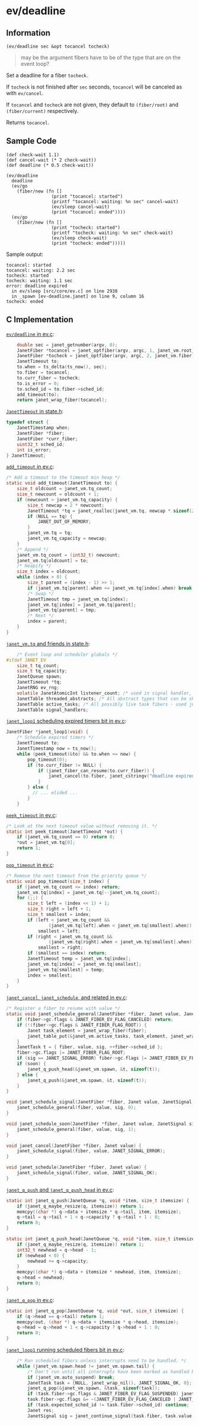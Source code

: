 # ev/deadline

## Information

`(ev/deadline sec &opt tocancel tocheck)`

> may be the argument fibers have to be of the type that are on the
> event loop?

Set a deadline for a fiber `tocheck`.

If `tocheck` is not finished after `sec` seconds, `tocancel` will be
canceled as with `ev/cancel`.

If `tocancel` and `tocheck` are not given, they default to
`(fiber/root)` and `(fiber/current)` respectively.

Returns `tocancel`.

## Sample Code

```janet
(def check-wait 1.1)
(def cancel-wait (* 2 check-wait))
(def deadline (* 0.5 check-wait))

(ev/deadline
  deadline
  (ev/go
    (fiber/new (fn []
                 (print "tocancel: started")
                 (printf "tocancel: waiting: %n sec" cancel-wait)
                 (ev/sleep cancel-wait)
                 (print "tocancel: ended"))))
  (ev/go
    (fiber/new (fn []
                 (print "tocheck: started")
                 (printf "tocheck: waiting: %n sec" check-wait)
                 (ev/sleep check-wait)
                 (print "tocheck: ended")))))
```

Sample output:

```
tocancel: started
tocancel: waiting: 2.2 sec
tocheck: started
tocheck: waiting: 1.1 sec
error: deadline expired
  in ev/sleep [src/core/ev.c] on line 2938
  in _spawn [ev-deadline.janet] on line 9, column 16
tocheck: ended
```

## C Implementation

[`ev/deadline` in ev.c](https://github.com/janet-lang/janet/blob/431ecd3d1a4caabc66b62f63c2f83ece2f74e9f9/src/core/ev.c#L2953-L2963):

```c
    double sec = janet_getnumber(argv, 0);
    JanetFiber *tocancel = janet_optfiber(argv, argc, 1, janet_vm.root_fiber);
    JanetFiber *tocheck = janet_optfiber(argv, argc, 2, janet_vm.fiber);
    JanetTimeout to;
    to.when = ts_delta(ts_now(), sec);
    to.fiber = tocancel;
    to.curr_fiber = tocheck;
    to.is_error = 0;
    to.sched_id = to.fiber->sched_id;
    add_timeout(to);
    return janet_wrap_fiber(tocancel);
```

[`JanetTimeout` in state.h](https://github.com/janet-lang/janet/blob/master/src/core/state.h#L56-L62):

```c
typedef struct {
    JanetTimestamp when;
    JanetFiber *fiber;
    JanetFiber *curr_fiber;
    uint32_t sched_id;
    int is_error;
} JanetTimeout;
```

[`add_timeout` in ev.c](https://github.com/janet-lang/janet/blob/9142f38cbceb72e7d2d8a12846d2c22c2322fc34/src/core/ev.c#L226-L254):

```c
/* Add a timeout to the timeout min heap */
static void add_timeout(JanetTimeout to) {
    size_t oldcount = janet_vm.tq_count;
    size_t newcount = oldcount + 1;
    if (newcount > janet_vm.tq_capacity) {
        size_t newcap = 2 * newcount;
        JanetTimeout *tq = janet_realloc(janet_vm.tq, newcap * sizeof(JanetTimeout));
        if (NULL == tq) {
            JANET_OUT_OF_MEMORY;
        }
        janet_vm.tq = tq;
        janet_vm.tq_capacity = newcap;
    }
    /* Append */
    janet_vm.tq_count = (int32_t) newcount;
    janet_vm.tq[oldcount] = to;
    /* Heapify */
    size_t index = oldcount;
    while (index > 0) {
        size_t parent = (index - 1) >> 1;
        if (janet_vm.tq[parent].when <= janet_vm.tq[index].when) break;
        /* Swap */
        JanetTimeout tmp = janet_vm.tq[index];
        janet_vm.tq[index] = janet_vm.tq[parent];
        janet_vm.tq[parent] = tmp;
        /* Next */
        index = parent;
    }
}
```

[`janet_vm.tq` and friends in state.h](https://github.com/janet-lang/janet/blob/9142f38cbceb72e7d2d8a12846d2c22c2322fc34/src/core/state.h#L152-L162):

```c
    /* Event loop and scheduler globals */
#ifdef JANET_EV
    size_t tq_count;
    size_t tq_capacity;
    JanetQueue spawn;
    JanetTimeout *tq;
    JanetRNG ev_rng;
    volatile JanetAtomicInt listener_count; /* used in signal handler, must be volatile */
    JanetTable threaded_abstracts; /* All abstract types that can be shared between threads (used in this thread) */
    JanetTable active_tasks; /* All possibly live task fibers - used just for tracking */
    JanetTable signal_handlers;
```

[`janet_loop1` scheduling expired timers bit in ev.c](https://github.com/janet-lang/janet/blob/9142f38cbceb72e7d2d8a12846d2c22c2322fc34/src/core/ev.c#L1294-L1310):

```c
JanetFiber *janet_loop1(void) {
    /* Schedule expired timers */
    JanetTimeout to;
    JanetTimestamp now = ts_now();
    while (peek_timeout(&to) && to.when <= now) {
        pop_timeout(0);
        if (to.curr_fiber != NULL) {
            if (janet_fiber_can_resume(to.curr_fiber)) {
                janet_cancel(to.fiber, janet_cstringv("deadline expired"));
            }
        } else {
          // ... elided ...
        }
    }
```

[`peek_timeout` in ev.c](https://github.com/janet-lang/janet/blob/9142f38cbceb72e7d2d8a12846d2c22c2322fc34/src/core/ev.c#L197-L202):

```c
/* Look at the next timeout value without removing it. */
static int peek_timeout(JanetTimeout *out) {
    if (janet_vm.tq_count == 0) return 0;
    *out = janet_vm.tq[0];
    return 1;
}
```

[`pop_timeout` in ev.c](https://github.com/janet-lang/janet/blob/9142f38cbceb72e7d2d8a12846d2c22c2322fc34/src/core/ev.c#L204-L224):

```c
/* Remove the next timeout from the priority queue */
static void pop_timeout(size_t index) {
    if (janet_vm.tq_count <= index) return;
    janet_vm.tq[index] = janet_vm.tq[--janet_vm.tq_count];
    for (;;) {
        size_t left = (index << 1) + 1;
        size_t right = left + 1;
        size_t smallest = index;
        if (left < janet_vm.tq_count &&
                (janet_vm.tq[left].when < janet_vm.tq[smallest].when))
            smallest = left;
        if (right < janet_vm.tq_count &&
                (janet_vm.tq[right].when < janet_vm.tq[smallest].when))
            smallest = right;
        if (smallest == index) return;
        JanetTimeout temp = janet_vm.tq[index];
        janet_vm.tq[index] = janet_vm.tq[smallest];
        janet_vm.tq[smallest] = temp;
        index = smallest;
    }
}
```

[`janet_cancel`, `janet_schedule`, and related in ev.c](https://github.com/janet-lang/janet/blob/9142f38cbceb72e7d2d8a12846d2c22c2322fc34/src/core/ev.c#L477-L508):

```c
/* Register a fiber to resume with value */
static void janet_schedule_general(JanetFiber *fiber, Janet value, JanetSignal sig, int soon) {
    if (fiber->gc.flags & JANET_FIBER_EV_FLAG_CANCELED) return;
    if (!(fiber->gc.flags & JANET_FIBER_FLAG_ROOT)) {
        Janet task_element = janet_wrap_fiber(fiber);
        janet_table_put(&janet_vm.active_tasks, task_element, janet_wrap_true());
    }
    JanetTask t = { fiber, value, sig, ++fiber->sched_id };
    fiber->gc.flags |= JANET_FIBER_FLAG_ROOT;
    if (sig == JANET_SIGNAL_ERROR) fiber->gc.flags |= JANET_FIBER_EV_FLAG_CANCELED;
    if (soon) {
        janet_q_push_head(&janet_vm.spawn, &t, sizeof(t));
    } else {
        janet_q_push(&janet_vm.spawn, &t, sizeof(t));
    }
}

void janet_schedule_signal(JanetFiber *fiber, Janet value, JanetSignal sig) {
    janet_schedule_general(fiber, value, sig, 0);
}

void janet_schedule_soon(JanetFiber *fiber, Janet value, JanetSignal sig) {
    janet_schedule_general(fiber, value, sig, 1);
}

void janet_cancel(JanetFiber *fiber, Janet value) {
    janet_schedule_signal(fiber, value, JANET_SIGNAL_ERROR);
}

void janet_schedule(JanetFiber *fiber, Janet value) {
    janet_schedule_signal(fiber, value, JANET_SIGNAL_OK);
}
```

[`janet_q_push` and `janet_q_push_head` in ev.c](https://github.com/janet-lang/janet/blob/9142f38cbceb72e7d2d8a12846d2c22c2322fc34/src/core/ev.c#L160-L176):

```c
static int janet_q_push(JanetQueue *q, void *item, size_t itemsize) {
    if (janet_q_maybe_resize(q, itemsize)) return 1;
    memcpy((char *) q->data + itemsize * q->tail, item, itemsize);
    q->tail = q->tail + 1 < q->capacity ? q->tail + 1 : 0;
    return 0;
}

static int janet_q_push_head(JanetQueue *q, void *item, size_t itemsize) {
    if (janet_q_maybe_resize(q, itemsize)) return 1;
    int32_t newhead = q->head - 1;
    if (newhead < 0) {
        newhead += q->capacity;
    }
    memcpy((char *) q->data + itemsize * newhead, item, itemsize);
    q->head = newhead;
    return 0;
}
```

[`janet_q_pop` in ev.c](https://github.com/janet-lang/janet/blob/9142f38cbceb72e7d2d8a12846d2c22c2322fc34/src/core/ev.c#L178-L183):

```c
static int janet_q_pop(JanetQueue *q, void *out, size_t itemsize) {
    if (q->head == q->tail) return 1;
    memcpy(out, (char *) q->data + itemsize * q->head, itemsize);
    q->head = q->head + 1 < q->capacity ? q->head + 1 : 0;
    return 0;
}
```

[`janet_loop1` running scheduled fibers bit in ev.c](https://github.com/janet-lang/janet/blob/9142f38cbceb72e7d2d8a12846d2c22c2322fc34/src/core/ev.c#L1312-L1322):

```c
    /* Run scheduled fibers unless interrupts need to be handled. */
    while (janet_vm.spawn.head != janet_vm.spawn.tail) {
        /* Don't run until all interrupts have been marked as handled by calling janet_interpreter_interrupt_handled */
        if (janet_vm.auto_suspend) break;
        JanetTask task = {NULL, janet_wrap_nil(), JANET_SIGNAL_OK, 0};
        janet_q_pop(&janet_vm.spawn, &task, sizeof(task));
        if (task.fiber->gc.flags & JANET_FIBER_EV_FLAG_SUSPENDED) janet_ev_dec_refcount();
        task.fiber->gc.flags &= ~(JANET_FIBER_EV_FLAG_CANCELED | JANET_FIBER_EV_FLAG_SUSPENDED);
        if (task.expected_sched_id != task.fiber->sched_id) continue;
        Janet res;
        JanetSignal sig = janet_continue_signal(task.fiber, task.value, &res, task.sig);
```
